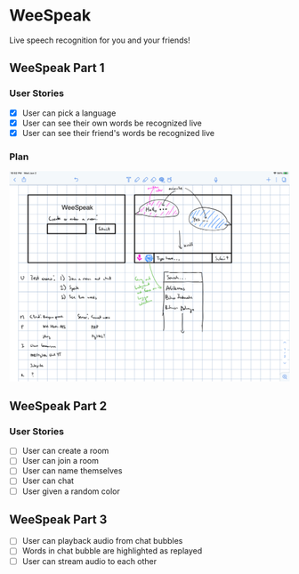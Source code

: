 # WeeSpeak

Live speech recognition for you and your friends!

## WeeSpeak Part 1

### User Stories
- [X] User can pick a language
- [X] User can see their own words be recognized live
- [X] User can see their friend's words be recognized live

### Plan
<img src="umpire.jpeg">

## WeeSpeak Part 2

### User Stories

- [ ] User can create a room
- [ ] User can join a room
- [ ] User can name themselves
- [ ] User can chat
- [ ] User given a random color

## WeeSpeak Part 3

- [ ] User can playback audio from chat bubbles
- [ ] Words in chat bubble are highlighted as replayed
- [ ] User can stream audio to each other
